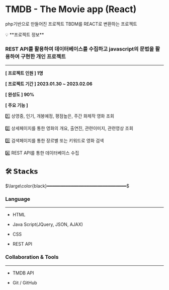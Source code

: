 # TMDB - The Movie app (React)

php기반으로 만들어진 프로젝트 TBDM를 REACT로 변환하는 프로젝트

<aside>
💡 **프로젝트 정보**

### REST API를 활용하여 데이터베이스를 수집하고 javascript의 문법을 활용하여 구현한 개인 프로젝트

---

**[ 프로젝트 인원 ]  1명**

**[ 프로젝트 기간 ]  2023.01.30 ~ 2023.02.06**

**[ 완성도 ] 90%**

**[ 주요 기능 ]**

1️⃣ 상영중, 인기, 개봉예정, 평점높은, 주간 화제작 영화 조회

2️⃣ 상세페이지를 통한 영화의 개요, 출연진, 관련이미지, 관련영상 조회

3️⃣ 검색페이지를 통한 장르별 또는 키워드로 영화 검색

4️⃣ REST API를 통한 데이터베이스 수집

</aside>


## 🛠 𝗦𝘁𝗮𝗰𝗸𝘀

$\large\color{black}━━━━━━━━━━━━━━━━━━━━━━━━━━━━━━$

### L**anguage**

---

- HTML
- Java Script(JQuery, JSON, AJAX)

- CSS
- REST API

### Collaboration & Tools

---

- TMDB API

- Git / GitHub
